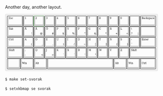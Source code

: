 Another day, another layout. 

![layout](keyboard-layout.png)

`$ make set-svorak`

`$ setxkbmap se svorak`
